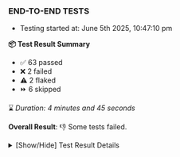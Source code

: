 ### END-TO-END TESTS

- Testing started at: June 5th 2025, 10:47:10 pm

**📦 Test Result Summary**

- ✅ 63 passed
- ❌ 2 failed
- ⚠️ 2 flaked
- ⏩ 6 skipped

⌛ _Duration: 4 minutes and 45 seconds_

**Overall Result**: 👎 Some tests failed.



<details>
    <summary>[Show/Hide] Test Result Details</summary>
    <div markdown="1">

| Test | Browser | Test Case | Tags | Result |
| :---: | :---: | :--- | :---: | :---: |
| 1 | chromium-meshery-provider | Search a Model and Export it |  | ❌ |
| 2 | chromium-meshery-provider | Import a Model via File Import |  | ➖ |
| 3 | chromium-meshery-provider | Import a Model via Url Import |  | ➖ |
| 4 | chromium-meshery-provider | Import a Model via CSV Import |  | ➖ |
| 5 | chromium-meshery-provider | Transition to disconnected state and then back to connected state | unstable | ⚠️ |
| 6 | chromium-meshery-provider | Transition to ignored state and then back to connected state | unstable | ⚠️ |
| 7 | chromium-meshery-provider | Transition to not found state and then back to connected state | unstable | ⚠️ |
| 8 | chromium-meshery-provider | Delete Kubernetes cluster connections | unstable | ⚠️ |
| 9 | chromium-local-provider | Add a cluster connection by uploading kubeconfig file | unstable | ⚠️ |
| 10 | chromium-local-provider | Transition to disconnected state and then back to connected state | unstable | ⚠️ |
| 11 | chromium-local-provider | Transition to ignored state and then back to connected state | unstable | ⚠️ |
| 12 | chromium-local-provider | Transition to not found state and then back to connected state | unstable | ⚠️ |
| 13 | chromium-local-provider | Delete Kubernetes cluster connections | unstable | ⚠️ |
| 14 | chromium-local-provider | Search a Model and Export it |  | ❌ |
| 15 | chromium-local-provider | Import a Model via File Import |  | ➖ |
| 16 | chromium-local-provider | Import a Model via Url Import |  | ➖ |
| 17 | chromium-local-provider | Import a Model via CSV Import |  | ➖ |

</div>
</details>


<!-- To see the full report, please visit our CI/CD pipeline with reporter. -->